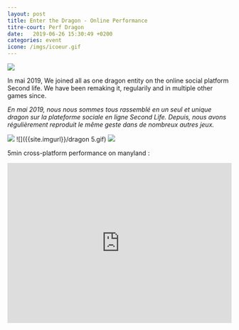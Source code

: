```yaml
---
layout: post
title: Enter the Dragon - Online Performance
titre-court: Perf Dragon
date:   2019-06-26 15:30:49 +0200
categories: event
icone: /imgs/icoeur.gif
---
```

![]({{site.imgurl}}/DRAGON7.gif)

In mai 2019, We joined all as one dragon entity on the online social platform Second life. We have been remaking it, regularily and in multiple other games since.  
  
*En mai 2019, nous nous sommes tous rassemblé en un seul et unique dragon sur la plateforme sociale en ligne Second Life. Depuis, nous avons régulièrement reproduit le même geste dans de nombreux autres jeux.*

![]({{site.imgurl}}/dragon1.gif)
![]({{site.imgurl}}/dragon 5.gif)
![]({{site.imgurl}}/DRAGON6.gif)

5min cross-platform performance on manyland :
<iframe width="100%" height="360" src="https://www.youtube.com/embed/ch5wdkPtCaE" frameborder="0" allow="accelerometer; autoplay; encrypted-media; gyroscope; picture-in-picture" allowfullscreen></iframe>
